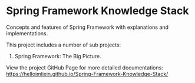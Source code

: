 # Spring Framework Knowledge Stack
Concepts and features of Spring Framework with explanations and implementations.

This project includes a number of sub projects:

1. Spring Framework: The Big Picture.

View the project GitHub Page for more detailed documentations: https://helloimlixin.github.io/Spring-Framework-Knowledge-Stack/
